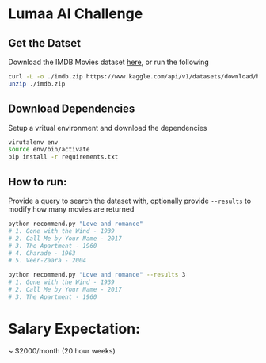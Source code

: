 
# Lumaa AI Challenge

## Get the Datset
Download the IMDB Movies dataset [here](https://www.kaggle.com/datasets/harshitshankhdhar/imdb-dataset-of-top-1000-movies-and-tv-shows), or run the following
```bash
curl -L -o ./imdb.zip https://www.kaggle.com/api/v1/datasets/download/harshitshankhdhar/imdb-dataset-of-top-1000-movies-and-tv-shows
unzip ./imdb.zip
``` 

## Download Dependencies
Setup a vritual environment and download the dependencies

```bash
virutalenv env
source env/bin/activate
pip install -r requirements.txt
```

## How to run:
Provide a query to search the dataset with, optionally provide `--results` to modify how many movies are returned

```bash
python recommend.py "Love and romance"
# 1. Gone with the Wind - 1939
# 2. Call Me by Your Name - 2017
# 3. The Apartment - 1960
# 4. Charade - 1963
# 5. Veer-Zaara - 2004

python recommend.py "Love and romance" --results 3
# 1. Gone with the Wind - 1939
# 2. Call Me by Your Name - 2017
# 3. The Apartment - 1960
```

# Salary Expectation:
~ $2000/month (20 hour weeks)
